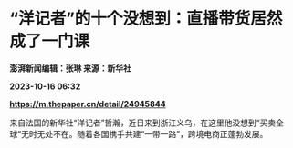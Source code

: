 # “洋记者”的十个没想到：直播带货居然成了一门课
**澎湃新闻编辑：张琳 来源：新华社**

**2023-10-16 06:32**

**https://m.thepaper.cn/detail/24945844**

来自法国的新华社“洋记者”哲瀚，近日来到浙江义乌，在这里他没想到“买卖全球”无时无处不在。随着各国携手共建“一带一路”，跨境电商正蓬勃发展。